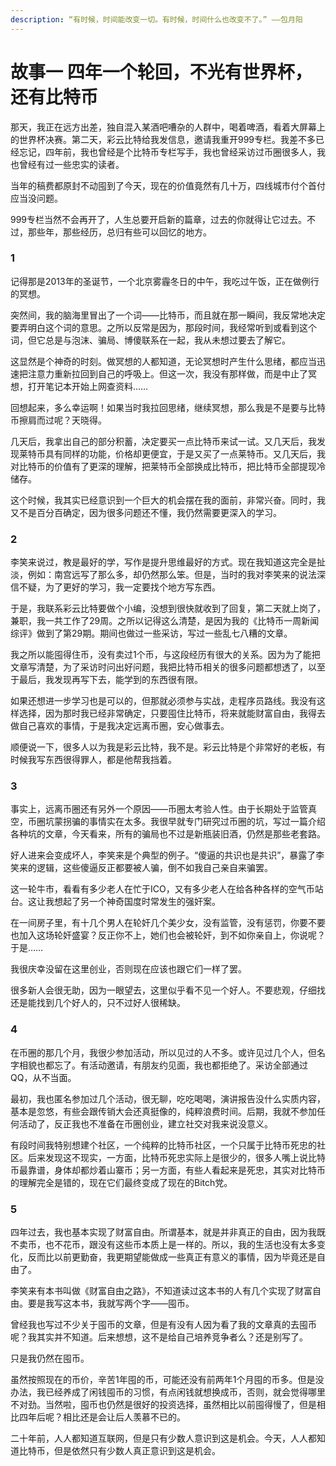 ```yaml
---
description: “有时候，时间能改变一切。有时候，时间什么也改变不了。” ——包月阳
---
```


# 故事一 四年一个轮回，不光有世界杯，还有比特币

那天，我正在远方出差，独自混入某酒吧嘈杂的人群中，喝着啤酒，看着大屏幕上的世界杯决赛。第二天，彩云比特给我发信息，邀请我重开999专栏。我差不多已经忘记，四年前，我也曾经是个比特币专栏写手，我也曾经采访过币圈很多人，我也曾经有过一些忠实的读者。

当年的稿费都原封不动囤到了今天，现在的价值竟然有几十万，四线城市付个首付应当没问题。

999专栏当然不会再开了，人生总要开启新的篇章，过去的你就得让它过去。不过，那些年，那些经历，总归有些可以回忆的地方。

### 1 <a href="#id-1" id="id-1"></a>

记得那是2013年的圣诞节，一个北京雾霾冬日的中午，我吃过午饭，正在做例行的冥想。

突然间，我的脑海里冒出了一个词——比特币，而且就在那一瞬间，我反常地决定要弄明白这个词的意思。之所以反常是因为，那段时间，我经常听到或看到这个词，但它总是与泡沫、骗局、博傻联系在一起，我从未想过要去了解它。

这显然是个神奇的时刻。做冥想的人都知道，无论冥想时产生什么思绪，都应当迅速把注意力重新拉回到自己的呼吸上。但这一次，我没有那样做，而是中止了冥想，打开笔记本开始上网查资料……

回想起来，多么幸运啊！如果当时我拉回思绪，继续冥想，那么我是不是要与比特币擦肩而过呢？天晓得。

几天后，我拿出自己的部分积蓄，决定要买一点比特币来试一试。又几天后，我发现莱特币具有同样的功能，价格却更便宜，于是又买了一点莱特币。又几天后，我对比特币的价值有了更深的理解，把莱特币全部换成比特币，把比特币全部提现冷储存。

这个时候，我其实已经意识到一个巨大的机会摆在我的面前，非常兴奋。同时，我又不是百分百确定，因为很多问题还不懂，我仍然需要更深入的学习。

### 2 <a href="#id-2" id="id-2"></a>

李笑来说过，教是最好的学，写作是提升思维最好的方式。现在我知道这完全是扯淡，例如：南宫远写了那么多，却仍然那么笨。但是，当时的我对李笑来的说法深信不疑，为了更好的学习，我一定要找个地方写东西。

于是，我联系彩云比特要做个小编，没想到很快就收到了回复，第二天就上岗了，兼职，我一共工作了29周。之所以记得这么清楚，是因为我的《比特币一周新闻综评》做到了第29期。期间也做过一些采访，写过一些乱七八糟的文章。

我之所以能囤得住币，没有卖过1个币，与这段经历有很大的关系。因为为了能把文章写清楚，为了采访时问出好问题，我把比特币相关的很多问题都想透了，以至于最后，我发现再写下去，能学到的东西很有限。

如果还想进一步学习也是可以的，但那就必须参与实战，走程序员路线。我没有这样选择，因为那时我已经非常确定，只要囤住比特币，将来就能财富自由，我得去做自己喜欢的事情，于是我决定远离币圈，安心做事去。

顺便说一下，很多人以为我是彩云比特，我不是。彩云比特是个非常好的老板，有时候我写东西很得罪人，都是他帮我挡着。

### 3 <a href="#id-3" id="id-3"></a>

事实上，远离币圈还有另外一个原因——币圈太考验人性。由于长期处于监管真空，币圈坑蒙拐骗的事情实在太多。我很早就专门研究过币圈的坑，写过一篇介绍各种坑的文章，今天看来，所有的骗局也不过是新瓶装旧酒，仍然是那些老套路。

好人进来会变成坏人，李笑来是个典型的例子。“傻逼的共识也是共识”，暴露了李笑来的逻辑，这些傻逼反正都要被人骗，倒不如我自己亲自来骗罢。

这一轮牛市，看看有多少老人在忙于ICO，又有多少老人在给各种各样的空气币站台。这让我想起了另一个神奇国度时常发生的强奸案。

在一间房子里，有十几个男人在轮奸几个美少女，没有监管，没有惩罚，你要不要也加入这场轮奸盛宴？反正你不上，她们也会被轮奸，到不如你亲自上，你说呢？于是……

我很庆幸没留在这里创业，否则现在应该也跟它们一样了罢。

很多新人会很无助，因为一眼望去，这里似乎看不见一个好人。不要悲观，仔细找还是能找到几个好人的，只不过好人很稀缺。

### 4 <a href="#id-4" id="id-4"></a>

在币圈的那几个月，我很少参加活动，所以见过的人不多。或许见过几个人，但名字相貌也都忘了。有活动邀请，有朋友约见面，我也都拒绝了。采访全部通过QQ，从不当面。

最初，我也匿名参加过几个活动，很无聊，吃吃喝喝，演讲报告没什么实质内容，基本是忽悠，有些会跟传销大会还真挺像的，纯粹浪费时间。后期，我就不参加任何活动了，反正我也不准备在币圈创业，建立社交对我来说没意义。

有段时间我特别想建个社区，一个纯粹的比特币社区，一个只属于比特币死忠的社区。后来发现这不现实，一方面，比特币死忠实际上是很少的，很多人嘴上说比特币最靠谱，身体却都炒着山寨币；另一方面，有些人看起来是死忠，其实对比特币的理解完全是错的，现在它们最终变成了现在的Bitch党。

### 5 <a href="#id-5" id="id-5"></a>

四年过去，我也基本实现了财富自由。所谓基本，就是并非真正的自由，因为我既不卖币，也不花币，跟没有这些币本质上是一样的。所以，我的生活也没有太多变化，反而比以前更勤奋，我更期望能做成一些真正有意义的事情，因为毕竟还是自由了。

李笑来有本书叫做《财富自由之路》，不知道读过这本书的人有几个实现了财富自由。要是我写这本书，我就写两个字——囤币。

曾经我也写过不少关于囤币的文章，但是有没有人因为看了我的文章真的去囤币呢？我其实并不知道。后来想想，这不是给自己培养竞争者么？还是别写了。

只是我仍然在囤币。

虽然按照现在的币价，辛苦1年囤的币，可能还没有前两年1个月囤的币多。但是没办法，我已经养成了闲钱囤币的习惯，有点闲钱就想换成币，否则，就会觉得哪里不对劲。当然啦，囤币也仍然是很好的投资选择，虽然相比以前囤得慢了，但是相比四年后呢？相比还是会让后人羡慕不已的。

二十年前，人人都知道互联网，但是只有少数人意识到这是机会。今天，人人都知道比特币，但是依然只有少数人真正意识到这是机会。

### &#x20;<a href="#id-6" id="id-6"></a>
